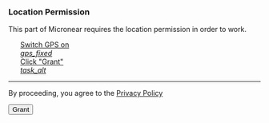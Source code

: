 <h3>Location Permission</h3>

<p>
  This part of Micronear requires the location permission in order to work.
</p>


<ul id="list__ul" class="list">
  <a href="/micronation?m=AA" class="listitem">
      <div>
          <span>Switch GPS on</span>
      </div>
      <div>
      <i class="material-icons">gps_fixed</i>
      </div>
  </a>
  
  <a href="/micronation?m=AAR" class="listitem">
      <div>
          <span>Click "Grant"</span>
      </div>
      <div>
      <i class="material-icons">task_alt</i>
      </div>
  </a>
</ul>

<hr>

<p>By proceeding, you agree to the <a href="privacy.html">Privacy Policy</a></p>
<button class="mdl-button mdl-js-button mdl-button--raised mdl-js-ripple-effect mdl-button--accent" id="permissions__allowlocation">
  Grant
</button>